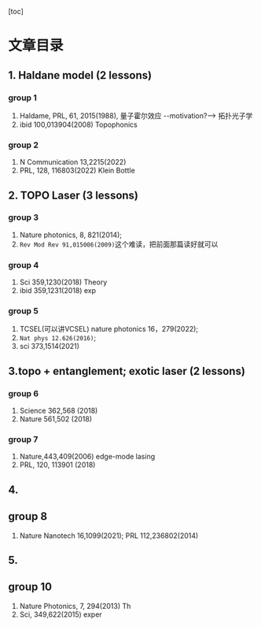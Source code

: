[toc]


# 文章目录
## 1. Haldane model (2 lessons)
### group 1
1. Haldame, PRL, 61, 2015(1988), 量子霍尔效应 --motivation?--> 拓扑光子学
2. ibid 100,013904(2008) Topophonics
### group 2
1. N Communication 13,2215(2022)
2. PRL, 128, 116803(2022) Klein Bottle

## 2. TOPO Laser (3 lessons)
### group 3
1. Nature photonics, 8, 821(2014);
2. `Rev Mod Rev 91,015006(2009)`这个难读，把前面那篇读好就可以
### group 4
1. Sci 359,1230(2018) Theory
2. ibid 359,1231(2018) exp
### group 5
1. TCSEL(可以讲VCSEL) nature photonics 16，279(2022);
2.  `Nat phys 12.626(2016)`;
3.  sci 373,1514(2021)

## 3.topo + entanglement; exotic laser (2 lessons)
### group 6
1. Science 362,568 (2018)
2. Nature 561,502 (2018)
### group 7
1. Nature,443,409(2006) edge-mode lasing
2. PRL, 120, 113901 (2018)

## 4.
## group 8
1. Nature Nanotech 16,1099(2021); PRL 112,236802(2014)

## 5.
## group 10
1. Nature Photonics, 7, 294(2013) Th
2. Sci, 349,622(2015) exper

